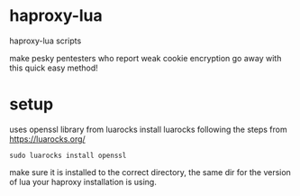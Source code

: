 # haproxy-lua
 haproxy-lua scripts

 make pesky pentesters who report weak cookie encryption go away with this quick easy method!


 # setup
 uses openssl library from luarocks
 install luarocks following the steps from https://luarocks.org/
 
 ```
 sudo luarocks install openssl
 ```

 make sure it is installed to the correct directory, the same dir for the version of lua your haproxy installation is using.
